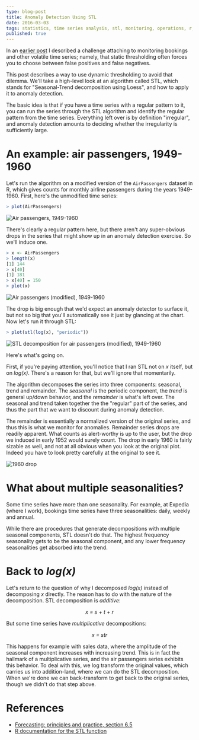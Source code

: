 ```yaml
---
type: blog-post
title: Anomaly Detection Using STL
date: 2016-03-03
tags: statistics, time series analysis, stl, monitoring, operations, r, math, algorithms
published: true
---
```

In an [earlier post](/2015/05/16/monitoring-bookings-and-the-law-of-large-numbers/) I described a challenge attaching to monitoring bookings and other volatile time series; namely, that static thresholding often forces you to choose between false positives and false negatives.

This post describes a way to use dynamic thresholding to avoid that dilemma. We'll take a high-level look at an algorithm called STL, which stands for "Seasonal-Trend decomposition using Loess", and how to apply it to anomaly detection.

The basic idea is that if you have a time series with a regular pattern to it, you can run the series through the STL algorithm and identify the regular pattern from the time series. Everything left over is by definition "irregular", and anomaly detection amounts to deciding whether the irregularity is sufficiently large.

# An example: air passengers, 1949-1960

Let's run the algorithm on a modified version of the `AirPassengers` dataset in R, which gives counts for monthly airline passengers during the years 1949-1960. First, here's the unmodified time series:

~~~ R
> plot(AirPassengers)
~~~

<img class="figure img-responsive" src="/images/posts/anomaly-detection-using-stl/air-passengers.png" alt="Air passengers, 1949-1960">

There's clearly a regular pattern here, but there aren't any super-obvious drops in the series that might show up in an anomaly detection exercise. So we'll induce one.

~~~ R
> x <- AirPassengers
> length(x)
[1] 144
> x[40]
[1] 181
> x[40] = 150
> plot(x)
~~~

<img class="figure img-responsive" src="/images/posts/anomaly-detection-using-stl/air-passengers-modified.png" alt="Air passengers (modified), 1949-1960">

The drop is big enough that we'd expect an anomaly detector to surface it, but not so big that you'll automatically see it just by glancing at the chart. Now let's run it through STL:

~~~ R
> plot(stl(log(x), "periodic"))
~~~

<img class="figure img-responsive" src="/images/posts/anomaly-detection-using-stl/air-passengers-stl.png" alt="STL decomposition for air passengers (modified), 1949-1960">

Here's what's going on.

First, if you're paying attention, you'll notice that I ran STL not on _x_ itself, but on _log(x)_. There's a reason for that, but we'll ignore that momentarily.

The algorithm decomposes the series into three components: seasonal, trend and remainder. The _seasonal_ is the periodic component, the _trend_ is general up/down behavior, and the _remainder_ is what's left over. The seasonal and trend taken together the the "regular" part of the series, and thus the part that we want to discount during anomaly detection.

The remainder is essentially a normalized version of the original series, and thus this is what we monitor for anomalies. Remainder series drops are readily apparent. What counts as alert-worthy is up to the user, but the drop we induced in early 1952 would surely count. The drop in early 1960 is fairly sizable as well, and not at all obvious when you look at the original plot. Indeed you have to look pretty carefully at the original to see it.

<img class="figure img-responsive" src="/images/posts/anomaly-detection-using-stl/air-passengers-drop.png" alt="1960 drop">

# What about multiple seasonalities?

Some time series have more than one seasonality. For example, at Expedia (where I work), bookings time series have three seasonalities: daily, weekly and annual.

While there are procedures that generate decompositions with multiple seasonal components, STL doesn't do that. The highest frequency seasonality gets to be the seasonal component, and any lower frequency seasonalities get absorbed into the trend.

# Back to _log(x)_

Let's return to the question of why I decomposed _log(x)_ instead of decomposing _x_ directly. The reason has to do with the nature of the decomposition. STL decomposition is _additive_:

<p style="text-align:center;font-style:italic">x = s + t + r</p>

But some time series have _multiplicative_ decompositions:

<p style="text-align:center;font-style:italic">x = str</p>

This happens for example with sales data, where the amplitude of the seasonal component increases with increasing trend. This is in fact the hallmark of a multiplicative series, and the air passengers series exhibits this behavior. To deal with this, we log transform the original values, which carries us into addition-land, where we can do the STL decomposition. When we're done we can back-transform to get back to the original series, though we didn't do that step above.

# References

* [Forecasting: principles and practice, section 6.5](https://www.otexts.org/fpp/6/5)
* [R documentation for the STL function](https://stat.ethz.ch/R-manual/R-devel/library/stats/html/stl.html)
